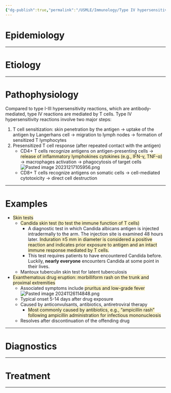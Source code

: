 ```yaml
---
{"dg-publish":true,"permalink":"/USMLE/Immunology/Type IV hypersensitivity reaction/"}
---
```


# Epidemiology


---
# Etiology


---
# Pathophysiology
Compared to type I-III hypersensitivity reactions, which are antibody-mediated, type IV reactions are mediated by T cells. Type IV hypersensitivity reactions involve two major steps:
1. T cell sensitization: skin penetration by the antigen → uptake of the antigen by Langerhans cell → migration to lymph nodes → formation of sensitized T lymphocytes
2. Presensitized T cell response (after repeated contact with the antigen)
	- CD4+ T cells recognize antigens on antigen-presenting cells → <span style="background:rgba(240, 200, 0, 0.2)">release of inflammatory lymphokines cytokines (e.g., IFN-γ, TNF-α)</span> → macrophages activation → phagocytosis of target cells ![Pasted image 20231217105956.png](/img/user/appendix/Pasted%20image%2020231217105956.png)
	- CD8+ T cells recognize antigens on somatic cells → cell-mediated cytotoxicity → direct cell destruction 

---
# Examples
- <span style="background:rgba(240, 200, 0, 0.2)">Skin tests</span>
	- <span style="background:rgba(240, 200, 0, 0.2)">Candida skin test (to test the immune function of T cells)</span>
		- A diagnostic test in which Candida albicans antigen is injected intradermally to the arm. The injection site is examined 48 hours later. <span style="background:rgba(240, 200, 0, 0.2)">Induration ≥5 mm in diameter is considered a positive reaction and indicates prior exposure to antigen and an intact immune response mediated by T cells.</span>
		- This test requires patients to have encountered Candida before. Luckily, **nearly everyone** encounters Candida at some point in their lives.
	- Mantoux tuberculin skin test for latent tuberculosis
- <span style="background:rgba(240, 200, 0, 0.2)">Exanthematous drug eruption: morbilliform rash on the trunk and proximal extremities</span> 
	- Associated symptoms include <span style="background:rgba(240, 200, 0, 0.2)">pruritus and low-grade fever</span>![Pasted image 20241126114848.png](/img/user/appendix/Pasted%20image%2020241126114848.png)
	- Typical onset 5-14 days after drug exposure
	- Caused by anticonvulsants, antibiotics, antiretroviral therapy
		- <span style="background:rgba(240, 200, 0, 0.2)">Most commonly caused by antibiotics, e.g., “ampicillin rash” following ampicillin administration for infectious mononucleosis</span>
	- Resolves after discontinuation of the offending drug

---
# Diagnostics


---
# Treatment


---
